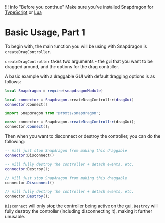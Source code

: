 !!! info "Before you continue"
	Make sure you've installed Snapdragon for [TypeScript](../robloxts-install) or [Lua](../lua-install)


# Basic Usage, Part 1
To begin with, the main function you will be using with Snapdragon is `createDragController`.

`createDragController` takes two arguments - the gui that you want to be dragged around, and the options for the drag controller.

A basic example with a draggable GUI with default dragging options is as follows:

```Lua tab="" linenums="1"
local Snapdragon = require(snapdragonModule)

local connector = Snapdragon.createDragController(dragGui)
connector:Connect()
```

```ts tab="TypeScript" linenums="1"
import Snapdragon from "@rbxts/snapdragon";

const connector = Snapdragon.createDragController(dragGui);
connector.Connect();
```

Then when you want to disconnect or destroy the controller, you can do the following:

```lua tab="Lua" linenums="1"
-- Will just stop Snapdragon from making this draggable
connector:Disconnect();

-- Will fully destroy the controller + detach events, etc.
connector:Destroy();
```

```ts tab="TypeScript" linenums="1"
// Will just stop Snapdragon from making this draggable
connector.Disconnect();

// Will fully destroy the controller + detach events, etc.
connector.Destroy();
```

`Disconnect` will only stop the controller being active on the gui, `Destroy` will fully destroy the controller (including disconnecting it), making it further unusable.